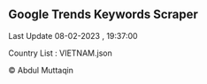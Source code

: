 

## Google Trends Keywords Scraper 
 
Last Update 08-02-2023 , 19:37:00

Country List :
VIETNAM.json



© Abdul Muttaqin 
